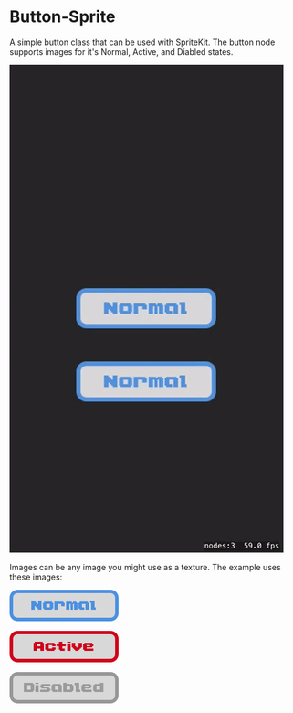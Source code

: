 # Button-Sprite

A simple button class that can be used with SpriteKit. The button node supports images for it's Normal, Active, and 
Diabled states. 

![screenshot](screenshot.gif)

Images can be any image you might use as a texture. The example uses these images: 

![Button-normal.png](Button-normal.png)

![Button-active.png](Button-active.png)

![Button-disabled.png](Button-disabled.png)
